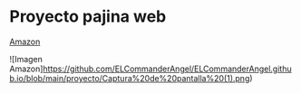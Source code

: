 # Proyecto pajina web

[Amazon](https://link-url-here.org)

![Imagen Amazon]https://github.com/ELCommanderAngel/ELCommanderAngel.github.io/blob/main/proyecto/Captura%20de%20pantalla%20(1).png)

